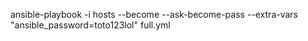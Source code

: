 ansible-playbook -i hosts --become --ask-become-pass --extra-vars "ansible_password=toto123lol" full.yml
